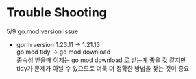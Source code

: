 # Trouble Shooting

5/9 go.mod version issue

- gorm version 1.23.11 -> 1.21.13<br/>
  go mod tidy -> go mod download<br/>
  종속성 받을때 이제는 go mod download 로 받는게 좋을 것 같지만<br/>
  tidy가 문제가 아닐 수 있으므로 더욱 더 정확한 방법을 찾는 것이 중요<br/>
